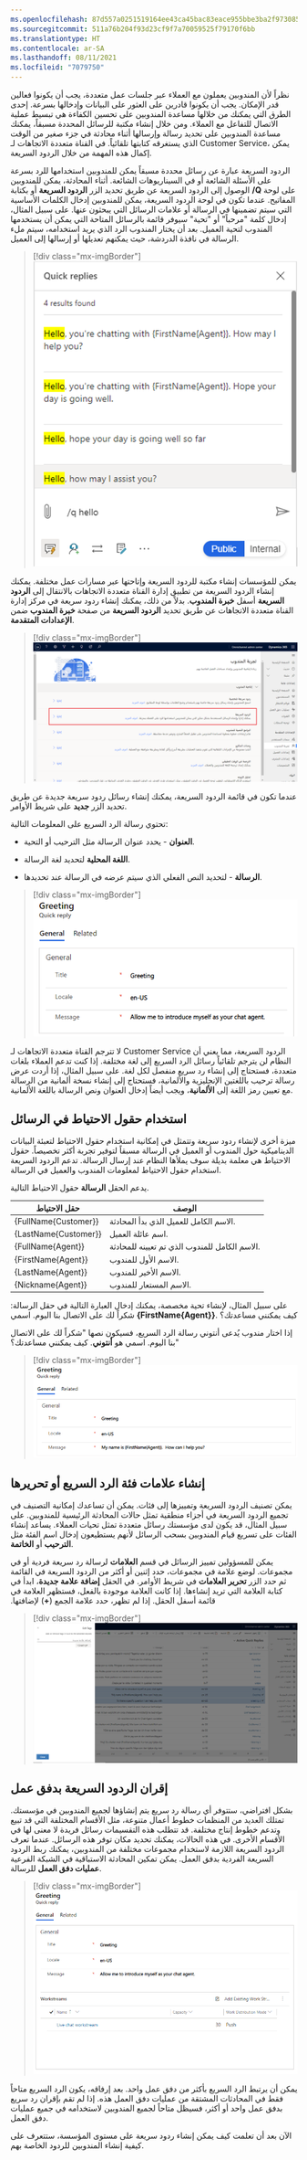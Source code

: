 ```yaml
---
ms.openlocfilehash: 87d557a0251519164ee43ca45bac83eace955bbe3ba2f97308567de511d05bcc
ms.sourcegitcommit: 511a76b204f93d23cf9f7a70059525f79170f6bb
ms.translationtype: HT
ms.contentlocale: ar-SA
ms.lasthandoff: 08/11/2021
ms.locfileid: "7079750"
---
```

نظراً لأن المندوبين يعملون مع العملاء عبر جلسات عمل متعددة، يجب أن يكونوا فعالين قدر الإمكان. يجب أن يكونوا قادرين على العثور على البيانات وإدخالها بسرعة. إحدى الطرق التي يمكنك من خلالها مساعدة المندوبين على تحسين الكفاءة هي تبسيط عملية الاتصال للتفاعل مع العملاء. ومن خلال إنشاء مكتبة للرسائل المحددة مسبقاً، يمكنك مساعدة المندوبين على تحديد رسالة وإرسالها أثناء محادثة في جزء صغير من الوقت الذي يستغرقه كتابتها تلقائياً. في القناة متعددة الاتجاهات لـ Customer Service، يمكن إكمال هذه المهمة من خلال الردود السريعة.

الردود السريعة عبارة عن رسائل محددة مسبقاً يمكن للمندوبين استخدامها للرد بسرعة على الأسئلة الشائعة أو في السيناريوهات الشائعة. أثناء المحادثة، يمكن للمندوبين الوصول إلى الردود السريعة عن طريق تحديد الزر **الردود السريعة** أو بكتابة **‎/Q** على لوحة المفاتيح.
عندما تكون في لوحة الردود السريعة، يمكن للمندوبين إدخال الكلمات الأساسية التي سيتم تضمينها في الرسالة أو علامات الرسائل التي يبحثون عنها. على سبيل المثال، إدخال كلمة "مرحباً" أو "تحية" سيوفر قائمة بالرسائل المتاحة التي يمكن أن يستخدمها المندوب لتحية العميل.
بعد أن يختار المندوب الرد الذي يريد استخدامه، سيتم ملء الرسالة في نافذة الدردشة، حيث يمكنهم تعديلها أو إرسالها إلى العميل.

> [!div class="mx-imgBorder"]
> [![لقطة شاشة للرسائل المحددة مسبقاً في الردود السريعة.](../media/quick-replies.png)](../media/quick-replies.png#lightbox)

يمكن للمؤسسات إنشاء مكتبة للردود السريعة وإتاحتها عبر مسارات عمل مختلفة. يمكنك إنشاء الردود السريعة من تطبيق إدارة القناة متعددة الاتجاهات بالانتقال إلى **الردود السريعة** أسفل **خبرة المندوب**. بدلاً من ذلك، يمكنك إنشاء ردود سريعة في ‏‫مركز إدارة القناة متعددة الاتجاهات‬ عن طريق تحديد **الردود السريعة** من صفحة **خبرة المندوب** ضمن **‏‫الإعدادات المتقدمة‬**.

> [!div class="mx-imgBorder"]
> [![لقطة شاشة للردود السريعة في قسم خبرة المندوب.](../media/agent-experience-quick-replies.png)](../media/agent-experience-quick-replies.png#lightbox)

عندما تكون في قائمة الردود السريعة، يمكنك إنشاء رسائل ردود سريعة جديدة عن طريق تحديد الزر **جديد** على شريط الأوامر.

تحتوي رسالة الرد السريع على المعلومات التالية:

-   **العنوان** - يحدد عنوان الرسالة مثل الترحيب أو التحية.

-   **اللغة المحلية‬** لتحديد لغة الرسالة.

-   **الرسالة** - لتحديد النص الفعلي الذي سيتم عرضه في الرسالة عند تحديدها.

> [!div class="mx-imgBorder"]
> [![لقطة شاشة للمعلومات العامة للرد السريع.](../media/general-greeting.png)](../media/general-greeting.png#lightbox)

لا تترجم القناة متعددة الاتجاهات لـ Customer Service الردود السريعة، مما يعني أن النظام لن يترجم تلقائياً رسائل الرد السريع إلى لغة مختلفة. إذا كنت تدعم العملاء بلغات متعددة، فستحتاج إلى إنشاء رد سريع منفصل لكل لغة. على سبيل المثال، إذا أردت عرض رسالة ترحيب باللغتين الإنجليزية والألمانية، فستحتاج إلى إنشاء نسخة ألمانية من الرسالة مع تعيين رمز اللغة إلى **الألمانية**، ويجب أيضاً إدخال العنوان ونص الرسالة باللغة الألمانية.

## <a name="use-slugs-in-messages"></a>استخدام حقول الاحتياط في الرسائل

ميزة أخرى لإنشاء ردود سريعة وتتمثل في إمكانية استخدام حقول الاحتياط لتعبئة البيانات الديناميكية حول المندوب أو العميل في الرسالة مسبقاً لتوفير تجربة أكثر تخصيصاً. حقول الاحتياط هي معلمة بديلة سوف يملأها النظام عند إرسال الرسالة. تدعم الردود السريعة استخدام حقول الاحتياط لمعلومات المندوب والعميل في الرسالة.

يدعم الحقل **الرسالة** حقول الاحتياط التالية.

|     حقل الاحتياط                    |     الوصف                                                        |
|-----------------------------|------------------------------------------------------------------------|
|     {FullName{Customer}}    |     الاسم الكامل للعميل الذي بدأ المحادثة.      |
|     {LastName{Customer}}    |     اسم عائلة العميل.                                     |
|     {FullName{Agent}}       |     الاسم الكامل للمندوب الذي تم تعيينه للمحادثة.    |
|     {FirstName{Agent}}      |     الاسم الأول للمندوب.                                       |
|     {LastName{Agent}}       |     الاسم الأخير للمندوب.                                        |
|     {Nickname{Agent}}       |     الاسم المستعار للمندوب.                                        |

على سبيل المثال، لإنشاء تحية مخصصة، يمكنك إدخال العبارة التالية في حقل الرسالة: شكراً لك على الاتصال بنا اليوم.
اسمي **{FirstName{Agent}}**. كيف يمكنني مساعدتك؟ 

إذا اختار مندوب يُدعى أنتوني رسالة الرد السريع، فسيكون نصها "شكراً لك على الاتصال بنا اليوم. اسمي هو **أنتوني**. كيف يمكنني مساعدتك؟"

> [!div class="mx-imgBorder"]
> [![لقطة شاشة لرسالة رد سريع.](../media/message.png)](../media/message.png#lightbox)

## <a name="create-or-edit-quick-reply-category-tags"></a>إنشاء علامات فئة الرد السريع أو تحريرها

يمكن تصنيف الردود السريعة وتمييزها إلى فئات. يمكن أن تساعدك إمكانية التصنيف في تجميع الردود السريعة في أجزاء منطقية تمثل حالات المحادثة الرئيسية للمندوبين.
على سبيل المثال، قد يكون لدى مؤسستك رسائل متعددة تمثل تحيات العملاء. يساعد إنشاء الفئات على تسريع قيام المندوبين بسحب الرسائل لأنهم يستطيعون إدخال اسم الفئة مثل **الترحيب** أو **الخاتمة**.

يمكن للمسؤولين تمييز الرسائل في قسم **العلامات** لرسالة رد سريعة فردية أو في مجموعات. لوضع علامة في مجموعات، حدد إثنين أو أكثر من الردود السريعة في القائمة ثم حدد الزر **‏‫تحرير العلامات** في شريط الأوامر. في الحقل **إضافة علامة جديدة**، ابدأ في كتابة العلامة التي تريد إنشاءها. إذا كانت العلامة موجودة بالفعل، فستظهر العلامة في قائمة أسفل الحقل. إذا لم تظهر، حدد علامة الجمع (**+**) لإضافتها.

> [!div class="mx-imgBorder"]
> [![لقطة شاشة لطريقة عرض "تحرير العلامات" للردود السريعة.](../media/tags.png)](../media/tags.png#lightbox)

## <a name="associate-quick-replies-with-a-workstream"></a>إقران الردود السريعة بدفق عمل

بشكل افتراضي، ستتوفر أي رسالة رد سريع يتم إنشاؤها لجميع المندوبين في مؤسستك. تمتلك العديد من المنظمات خطوط أعمال متنوعة، مثل الأقسام المختلفة التي قد تبيع وتدعم خطوط إنتاج مختلفة. قد تتطلب هذه التقسيمات رسائل فريدة لا معنى لها في الأقسام الأخرى. في هذه الحالات، يمكنك تحديد مكان توفر هذه الرسائل. عندما تعرف الردود السريعة اللازمة لاستخدام مجموعات مختلفة من المندوبين، يمكنك ربط الردود السريعة الفردية بدفق العمل. يمكن تمكين المحادثة الاستباقية في الشبكة الفرعية **‏‫عمليات دفق العمل‬** للرسالة.

> [!div class="mx-imgBorder"]
> [![لقطة شاشة لطريقة عرض "‏‫عمليات دفق العمل‬" للردود السريعة.](../media/workstream.png)](../media/workstream.png#lightbox)

يمكن أن يرتبط الرد السريع بأكثر من دفق عمل واحد. بعد إرفاقه، يكون الرد السريع متاحاً فقط في المحادثات المشتقة من عمليات دفق العمل هذه. إذا لم تقم بإقران رد سريع بدفق عمل واحد أو أكثر، فسيظل متاحاً لجميع المندوبين لاستخدامه في جميع عمليات دفق العمل.

الآن بعد أن تعلمت كيف يمكن إنشاء ردود سريعة على مستوى المؤسسة، ستتعرف على كيفية إنشاء المندوبين للردود الخاصة بهم.
